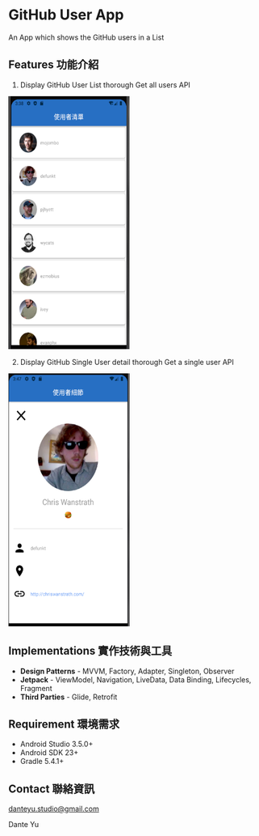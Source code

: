 # GitHub User App
An App which shows the GitHub users in a List 

## Features 功能介紹

1. Display GitHub User List thorough Get all users API

<img width="240" height="500" src="https://github.com/aptx113/github-users-app-assignment/blob/master/image_for_readme/user_list.PNG"/>


2. Display GitHub Single User detail thorough Get a single user API
<p align="left">
<img width="240" height="500" src="https://github.com/aptx113/github-users-app-assignment/blob/master/image_for_readme/user_detail.PNG"/>
 
</p>

## Implementations 實作技術與工具
* **Design Patterns** - MVVM, Factory, Adapter, Singleton, Observer
* **Jetpack** - ViewModel, Navigation, LiveData, Data Binding, Lifecycles, Fragment
* **Third Parties** - Glide, Retrofit

## Requirement 環境需求

* Android Studio 3.5.0+
* Android SDK 23+
* Gradle 5.4.1+

## Contact 聯絡資訊

<danteyu.studio@gmail.com>

Dante Yu

